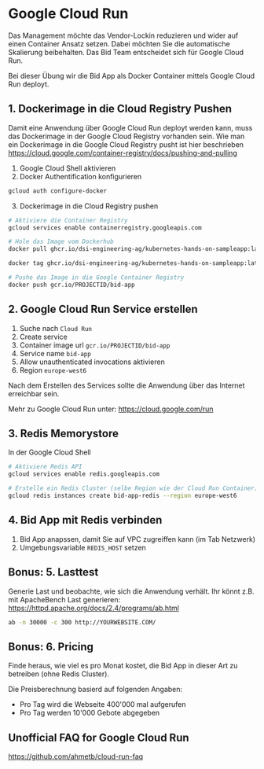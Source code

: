 # Google Cloud Run

Das Management möchte das Vendor-Lockin reduzieren und wider auf einen Container Ansatz setzen.
Dabei möchten Sie die automatische Skalierung beibehalten. Das Bid Team entscheidet sich für Google Cloud Run.

Bei dieser Übung wir die Bid App als Docker Container mittels Google Cloud Run deployt.

## 1. Dockerimage in die Cloud Registry Pushen

Damit eine Anwendung über Google Cloud Run deployt werden kann, muss das Dockerimage in der Google Cloud Registry vorhanden sein.
Wie man ein Dockerimage in die Google Cloud Registry pusht ist hier beschrieben https://cloud.google.com/container-registry/docs/pushing-and-pulling

1. Google Cloud Shell aktivieren
2. Docker Authentification konfigurieren

```sh
gcloud auth configure-docker
```

3. Dockerimage in die Cloud Registry pushen

```sh
# Aktiviere die Container Registry
gcloud services enable containerregistry.googleapis.com

# Hole das Image vom Dockerhub
docker pull ghcr.io/dsi-engineering-ag/kubernetes-hands-on-sampleapp:latest

docker tag ghcr.io/dsi-engineering-ag/kubernetes-hands-on-sampleapp:latest gcr.io/PROJECTID/bid-app

# Pushe das Image in die Google Container Registry
docker push gcr.io/PROJECTID/bid-app
```

## 2. Google Cloud Run Service erstellen

1. Suche nach `Cloud Run`
2. Create service
3. Container image url `gcr.io/PROJECTID/bid-app`
4. Service name `bid-app`
5. Allow unauthenticated invocations aktivieren
6. Region `europe-west6`

Nach dem Erstellen des Services sollte die Anwendung über das Internet erreichbar sein.

Mehr zu Google Cloud Run unter: https://cloud.google.com/run

## 3. Redis Memorystore

In der Google Cloud Shell

```sh
# Aktiviere Redis API
gcloud services enable redis.googleapis.com

# Erstelle ein Redis Cluster (selbe Region wie der Cloud Run Container)
gcloud redis instances create bid-app-redis --region europe-west6
```

## 4. Bid App mit Redis verbinden

1. Bid App anapssen, damit Sie auf VPC zugreiffen kann (im Tab Netzwerk)
2. Umgebungsvariable `REDIS_HOST` setzen

## Bonus: 5. Lasttest

Generie Last und beobachte, wie sich die Anwendung verhält.
Ihr könnt z.B. mit ApacheBench Last generieren: https://httpd.apache.org/docs/2.4/programs/ab.html

```sh
ab -n 30000 -c 300 http://YOURWEBSITE.COM/
```

## Bonus: 6. Pricing

Finde heraus, wie viel es pro Monat kostet, die Bid App in dieser Art zu betreiben (ohne Redis Cluster).

Die Preisberechnung basierd auf folgenden Angaben:

- Pro Tag wird die Webseite 400'000 mal aufgerufen
- Pro Tag werden 10'000 Gebote abgegeben

## Unofficial FAQ for Google Cloud Run

https://github.com/ahmetb/cloud-run-faq
